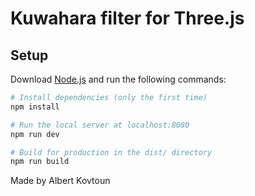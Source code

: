 # Kuwahara filter for Three.js

## Setup

Download [Node.js](https://nodejs.org/en/download/) and run the following commands:

```bash
# Install dependencies (only the first time)
npm install

# Run the local server at localhost:8080
npm run dev

# Build for production in the dist/ directory
npm run build
```

Made by Albert Kovtoun
